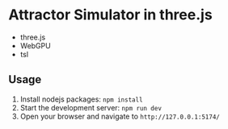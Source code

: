 # Attractor Simulator in three.js
- three.js
- WebGPU
- tsl

## Usage
1.  Install nodejs packages: `npm install`
2.  Start the development server: `npm run dev`
3.  Open your browser and navigate to `http://127.0.0.1:5174/`
